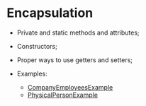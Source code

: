 # Encapsulation

* Private and static methods and attributes;
* Constructors;
* Proper ways to use getters and setters;

* Examples:
	* [CompanyEmployeesExample](http://github.com/raphaelbatagini/java/tree/master/ObjectOrientation/Encapsulation/CompanyEmployeesExample)
	* [PhysicalPersonExample](http://github.com/raphaelbatagini/java/tree/master/ObjectOrientation/Encapsulation/PhysicalPersonExample)
